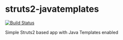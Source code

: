 struts2-javatemplates
=====================

[![Build Status](https://travis-ci.org/lukaszlenart/struts2-javatemplates.svg?branch=master)](https://travis-ci.org/lukaszlenart/struts2-javatemplates)

Simple Struts2 based app with Java Templates enabled
